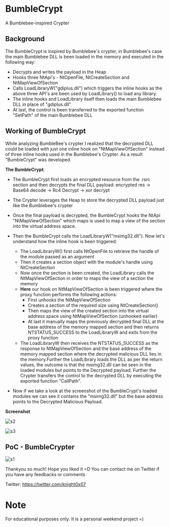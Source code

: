 # BumbleCrypt
A Bumblebee-inspired Crypter

## Background

The BumbleCrypt is inspired by Bumblebee's crypter, in Bumblebee's case the main Bumblebee DLL is been loaded in the memory and executed in the following way:
- Decrypts and writes the payload in the Heap
- Hooks three NtApi's - NtOpenFile, NtCreateSection and NtMapViewOfSection
- Calls LoadLibraryW("gdiplus.dll") which triggers the inline hooks as the above three API's are been used by LoadLibrary() to load any library.
- The inline hooks and LoadLibrary itself then loads the main Bumblebee DLL in place of "gdiplus.dll"
- At last, the control is been transferred to the exported function "SetPath" of the main Bumblebee DLL
    
## Working of BumbleCrypt

While analyzing BumbleBee's crypter I realized that the decrypted DLL could be loaded with just one inline hook on "NtMapViewOfSection" instead of three inline hooks used in the Bumblebee's Crypter.
As a result "BumbleCrypt" was developed.

**The BumbleCrypt**:
- The BumbleCrypt first loads an encrypted resource from the .rsrc section and then decrypts the final DLL payload: encrypted res -> Base64 decode -> Rc4 Decrypt -> xor decrypt
- The Crypter leverages the Heap to store the decrypted DLL payload just like the Bumblebee's crypter
- Once the final payload is decrypted, the BumbleCrypt hooks the NtApi "NtMapViewOfSection" which maps is used to map a view of the section into the virtual address space.
- Then the BumbleCrypt calls the LoadLibraryW("msimg32.dll"). Now let's understand how the inline hook is been triggered:

    - The LoadLibraryW() first calls NtOpenFile to retrieve the handle of the module passed as an argument
    - Then it creates a section object with the module's handle using NtCreateSection
    - Now once the section is been created, the LoadLibrary calls the NtMapViewOfSection in order to maps the view of a section the memory
    - **Here** our hook on NtMapViewOfSection is been triggered where the proxy function performs the following actions:
        - First unhooks the NtMapViewOfSection
        - Creates a section of the required size using NtCreateSection()
        - Then maps the view of the created section into the virtual address space using NtMapViewOfSection (unhooked earlier)
        - At last it manually maps the previously decrypted final DLL at the base address of the memory mapped section and then returns NTSTATUS_SUCCESS to the LoadLibraryW and exits from the proxy function 
    - The LoadLibraryW then receives the NTSTATUS_SUCCESS as the response to NtMapViewOfSection and the base address of the memory mapped section where the decrypted malicious DLL lies in the memory.Further the LoadLibrary loads the DLL as per the return values, the outcome is that the msimg32.dll can be seen in the loaded modules but  points to the Decrypted payload. Further the Crypter transfers the control to the decrypted DLL by executing the exported function "CallPath".
    
- Now if we take a look at the screenshot of the BumbleCrypt's loaded modules we can see it contains the "msimg32.dll" but the base address points to the Decrypted Malicious Payload.

**Screenshot**

![s2](https://user-images.githubusercontent.com/60843949/205432516-84a91859-69b6-435b-b99c-ff47b10a9d16.png)

![s3](https://user-images.githubusercontent.com/60843949/205432540-db15d8d5-d0e5-4731-ab3d-a649cf74f90c.png)

## PoC - BumbleCrypter

![s1](https://user-images.githubusercontent.com/60843949/205432713-6d8700a9-9a76-4827-8f5f-b9b699af9e10.png)


Thankyou so much! Hope you liked it =D
You can contact me on Twitter if you have any feedbacks or comments

Twitter: https://twitter.com/knight0x07


# Note 
For educational purposes only. It is a personal weekend project =)









    
    
           
